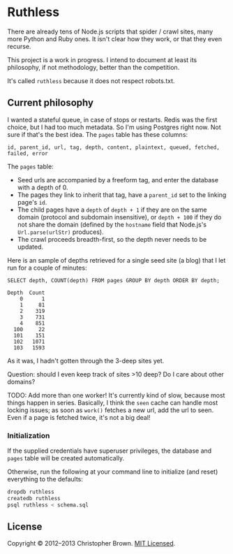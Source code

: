 # Ruthless

There are already tens of Node.js scripts that spider / crawl sites, many more Python and Ruby ones.
It isn't clear how they work, or that they even recurse.

This project is a work in progress. I intend to document at least its philosophy, if not methodology,
better than the competition.

It's called `ruthless` because it does not respect robots.txt.


## Current philosophy

I wanted a stateful queue, in case of stops or restarts. Redis was the first choice, but I had too much metadata.
So I'm using Postgres right now. Not sure if that's the best idea. The `pages` table has these columns:

    id, parent_id, url, tag, depth, content, plaintext, queued, fetched, failed, error

The `pages` table:

- Seed urls are accompanied by a freeform tag, and enter the database with a depth of 0.
- The pages they link to inherit that tag, have a `parent_id` set to the linking page's `id`.
- The child pages have a `depth` of `depth + 1` if they are on the same domain (protocol and subdomain insensitive),
  or `depth + 100` if they do not share the domain (defined by the `hostname` field that Node.js's `Url.parse(urlStr)` produces).
- The crawl proceeds breadth-first, so the depth never needs to be updated.

Here is an sample of depths retrieved for a single seed site (a blog) that I let run for a couple of minutes:

    SELECT depth, COUNT(depth) FROM pages GROUP BY depth ORDER BY depth;

    Depth  Count
        0      1
        1     81
        2    319
        3    731
        4    851
      100     22
      101    151
      102   1071
      103   1593

As it was, I hadn't gotten through the 3-deep sites yet.

Question: should I even keep track of sites >10 deep? Do I care about other domains?

TODO: Add more than one worker! It's currently kind of slow, because most things happen in series.
Basically, I think the `seen` cache can handle most locking issues; as soon as `work()` fetches a new url, add the url to seen.
Even if a page is fetched twice, it's not a big deal!

### Initialization

If the supplied credentials have superuser privileges, the database and `pages` table will be created automatically.

Otherwise, run the following at your command line to initialize (and reset) everything to the defaults:

```bash
dropdb ruthless
createdb ruthless
psql ruthless < schema.sql
```

## License

Copyright © 2012–2013 Christopher Brown. [MIT Licensed](LICENSE).
